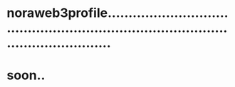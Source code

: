# noraweb3profile...........................................................................................................
# soon..
